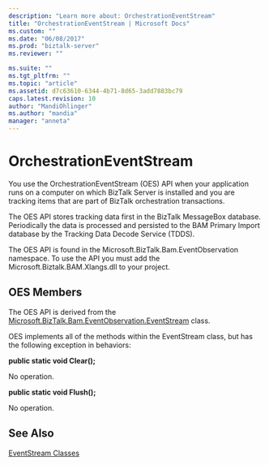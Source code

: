 ```yaml
---
description: "Learn more about: OrchestrationEventStream"
title: "OrchestrationEventStream | Microsoft Docs"
ms.custom: ""
ms.date: "06/08/2017"
ms.prod: "biztalk-server"
ms.reviewer: ""

ms.suite: ""
ms.tgt_pltfrm: ""
ms.topic: "article"
ms.assetid: d7c63610-6344-4b71-8d65-3add7883bc79
caps.latest.revision: 10
author: "MandiOhlinger"
ms.author: "mandia"
manager: "anneta"
---
```

# OrchestrationEventStream
You use the OrchestrationEventStream (OES) API when your application runs on a computer on which BizTalk Server is installed and you are tracking items that are part of BizTalk orchestration transactions.  
  
 The OES API stores tracking data first in the BizTalk MessageBox database. Periodically the data is processed and persisted to the BAM Primary Import database by the Tracking Data Decode Service (TDDS).  
  
 The OES API is found in the Microsoft.BizTalk.Bam.EventObservation namespace. To use the API you must add the Microsoft.Biztalk.BAM.Xlangs.dll to your project.  
  
## OES Members  
 The OES API is derived from the [Microsoft.BizTalk.Bam.EventObservation.EventStream](/previous-versions/) class.  
  
 OES implements all of the methods within the EventStream class, but has the  following exception in behaviors:  
  
 **public static void Clear();**  
  
 No operation.  
  
 **public static void Flush();**  
  
 No operation.  
  
## See Also  
 [EventStream Classes](../core/eventstream-classes.md)